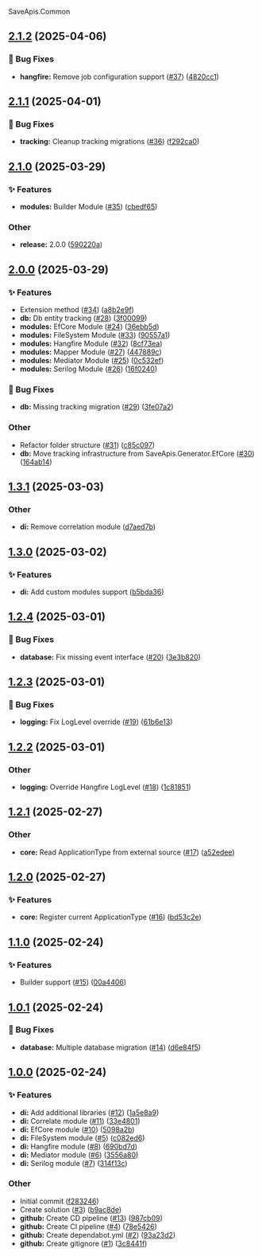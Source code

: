 SaveApis.Common
<a name="2.1.2"></a>
## [2.1.2](https://www.github.com/SaveApis/SaveApis.Common/releases/tag/v2.1.2) (2025-04-06)

### 🐛 Bug Fixes

* **hangfire:** Remove job configuration support ([#37](https://www.github.com/SaveApis/SaveApis.Common/issues/37)) ([4820cc1](https://www.github.com/SaveApis/SaveApis.Common/commit/4820cc17cdd19cbc4d6004d32e4c9b2687f826d6))

<a name="2.1.1"></a>
## [2.1.1](https://www.github.com/SaveApis/SaveApis.Common/releases/tag/v2.1.1) (2025-04-01)

### 🐛 Bug Fixes

* **tracking:** Cleanup tracking migrations ([#36](https://www.github.com/SaveApis/SaveApis.Common/issues/36)) ([f292ca0](https://www.github.com/SaveApis/SaveApis.Common/commit/f292ca08ae2cb94c21f3a750a7ae62edc804af44))

<a name="2.1.0"></a>
## [2.1.0](https://www.github.com/SaveApis/SaveApis.Common/releases/tag/v2.1.0) (2025-03-29)

### ✨ Features

* **modules:** Builder Module ([#35](https://www.github.com/SaveApis/SaveApis.Common/issues/35)) ([cbedf65](https://www.github.com/SaveApis/SaveApis.Common/commit/cbedf65f9eaa9b2628921a5495ee7ee06fa3e05c))

### Other

* **release:** 2.0.0 ([590220a](https://www.github.com/SaveApis/SaveApis.Common/commit/590220a3cdf85e597a58550177d6635723fba2e7))

<a name="2.0.0"></a>
## [2.0.0](https://www.github.com/SaveApis/SaveApis.Common/releases/tag/v2.0.0) (2025-03-29)

### ✨ Features

* Extension method ([#34](https://www.github.com/SaveApis/SaveApis.Common/issues/34)) ([a8b2e9f](https://www.github.com/SaveApis/SaveApis.Common/commit/a8b2e9faa268ad36dec3c75038347b80d8a12599))
* **db:** Db entity tracking ([#28](https://www.github.com/SaveApis/SaveApis.Common/issues/28)) ([3f00099](https://www.github.com/SaveApis/SaveApis.Common/commit/3f000999f8bb6043559db56a16d842ac0f34be80))
* **modules:** EfCore Module ([#24](https://www.github.com/SaveApis/SaveApis.Common/issues/24)) ([36ebb5d](https://www.github.com/SaveApis/SaveApis.Common/commit/36ebb5d5b0878aad92eafc297caec8562f16f9ac))
* **modules:** FileSystem Module ([#33](https://www.github.com/SaveApis/SaveApis.Common/issues/33)) ([90557a1](https://www.github.com/SaveApis/SaveApis.Common/commit/90557a10ccb5c90f4bf4550e0a2de80202d9c973))
* **modules:** Hangfire Module ([#32](https://www.github.com/SaveApis/SaveApis.Common/issues/32)) ([8cf73ea](https://www.github.com/SaveApis/SaveApis.Common/commit/8cf73ea82dc507c1a997790f998d048b0fee407e))
* **modules:** Mapper Module ([#27](https://www.github.com/SaveApis/SaveApis.Common/issues/27)) ([447889c](https://www.github.com/SaveApis/SaveApis.Common/commit/447889c638e31c9fe52c297af42fa9e4a19592ea))
* **modules:** Mediator Module ([#25](https://www.github.com/SaveApis/SaveApis.Common/issues/25)) ([0c532ef](https://www.github.com/SaveApis/SaveApis.Common/commit/0c532efd3cb504e82f6fc19662a21f7a6503a783))
* **modules:** Serilog Module ([#26](https://www.github.com/SaveApis/SaveApis.Common/issues/26)) ([16f0240](https://www.github.com/SaveApis/SaveApis.Common/commit/16f0240e11d0422a218ac2263b95fcd53bdfcac3))

### 🐛 Bug Fixes

* **db:** Missing tracking migration ([#29](https://www.github.com/SaveApis/SaveApis.Common/issues/29)) ([3fe07a2](https://www.github.com/SaveApis/SaveApis.Common/commit/3fe07a255937f5dc9e33e778d5ecf3c205e6130f))

### Other

* Refactor folder structure ([#31](https://www.github.com/SaveApis/SaveApis.Common/issues/31)) ([c85c097](https://www.github.com/SaveApis/SaveApis.Common/commit/c85c09754ab3c3a34dec407ffef60acdfbef7f7a))
* **db:** Move tracking infrastructure from SaveApis.Generator.EfCore ([#30](https://www.github.com/SaveApis/SaveApis.Common/issues/30)) ([164ab14](https://www.github.com/SaveApis/SaveApis.Common/commit/164ab140e20c99493cbe2acf59f81c67c5ea7088))

<a name="1.3.1"></a>
## [1.3.1](https://www.github.com/SaveApis/SaveApis.Common/releases/tag/v1.3.1) (2025-03-03)

### Other

* **di:** Remove correlation module ([d7aed7b](https://www.github.com/SaveApis/SaveApis.Common/commit/d7aed7b0f851517fbb1d3f22df59733f1c631a38))

<a name="1.3.0"></a>
## [1.3.0](https://www.github.com/SaveApis/SaveApis.Common/releases/tag/v1.3.0) (2025-03-02)

### ✨ Features

* **di:** Add custom modules support ([b5bda36](https://www.github.com/SaveApis/SaveApis.Common/commit/b5bda369fe68442fbe18423ee3cdf6fef45bf463))

<a name="1.2.4"></a>
## [1.2.4](https://www.github.com/SaveApis/SaveApis.Common/releases/tag/v1.2.4) (2025-03-01)

### 🐛 Bug Fixes

* **database:** Fix missing event interface ([#20](https://www.github.com/SaveApis/SaveApis.Common/issues/20)) ([3e3b820](https://www.github.com/SaveApis/SaveApis.Common/commit/3e3b820a80a106b8958cdf2cfc40f30dade85136))

<a name="1.2.3"></a>
## [1.2.3](https://www.github.com/SaveApis/SaveApis.Common/releases/tag/v1.2.3) (2025-03-01)

### 🐛 Bug Fixes

* **logging:** Fix LogLevel override ([#19](https://www.github.com/SaveApis/SaveApis.Common/issues/19)) ([61b6e13](https://www.github.com/SaveApis/SaveApis.Common/commit/61b6e1320d269cd7bdd87a0553cc290849344814))

<a name="1.2.2"></a>
## [1.2.2](https://www.github.com/SaveApis/SaveApis.Common/releases/tag/v1.2.2) (2025-03-01)

### Other

* **logging:** Override Hangfire LogLevel ([#18](https://www.github.com/SaveApis/SaveApis.Common/issues/18)) ([1c81851](https://www.github.com/SaveApis/SaveApis.Common/commit/1c81851593e5f824ded35d1e45977ed52073666e))

<a name="1.2.1"></a>
## [1.2.1](https://www.github.com/SaveApis/SaveApis.Common/releases/tag/v1.2.1) (2025-02-27)

### Other

* **core:** Read ApplicationType from external source ([#17](https://www.github.com/SaveApis/SaveApis.Common/issues/17)) ([a52edee](https://www.github.com/SaveApis/SaveApis.Common/commit/a52edeeaf0c39df095c0b364562a76cc8420ec0a))

<a name="1.2.0"></a>
## [1.2.0](https://www.github.com/SaveApis/SaveApis.Common/releases/tag/v1.2.0) (2025-02-27)

### ✨ Features

* **core:** Register current ApplicationType ([#16](https://www.github.com/SaveApis/SaveApis.Common/issues/16)) ([bd53c2e](https://www.github.com/SaveApis/SaveApis.Common/commit/bd53c2edfbbeb45ffb2e02a86e0d89cc4cddb38a))

<a name="1.1.0"></a>
## [1.1.0](https://www.github.com/SaveApis/SaveApis.Common/releases/tag/v1.1.0) (2025-02-24)

### ✨ Features

* Builder support ([#15](https://www.github.com/SaveApis/SaveApis.Common/issues/15)) ([00a4406](https://www.github.com/SaveApis/SaveApis.Common/commit/00a4406a4914f2cd7c2dcd612521fbea5e481d88))

<a name="1.0.1"></a>
## [1.0.1](https://www.github.com/SaveApis/SaveApis.Common/releases/tag/v1.0.1) (2025-02-24)

### 🐛 Bug Fixes

* **database:** Multiple database migration ([#14](https://www.github.com/SaveApis/SaveApis.Common/issues/14)) ([d6e84f5](https://www.github.com/SaveApis/SaveApis.Common/commit/d6e84f5a1d8d3949b856cd8f1276f6d9a76d5e92))

<a name="1.0.0"></a>
## [1.0.0](https://www.github.com/SaveApis/SaveApis.Common/releases/tag/v1.0.0) (2025-02-24)

### ✨ Features

* **di:** Add additional libraries ([#12](https://www.github.com/SaveApis/SaveApis.Common/issues/12)) ([1a5e8a9](https://www.github.com/SaveApis/SaveApis.Common/commit/1a5e8a938fc8629177cd44fcaf87ef952dc2ee10))
* **di:** Correlate module ([#11](https://www.github.com/SaveApis/SaveApis.Common/issues/11)) ([33e4801](https://www.github.com/SaveApis/SaveApis.Common/commit/33e480166396d7dbc42baf783e7c88bd5445678b))
* **di:** EfCore module ([#10](https://www.github.com/SaveApis/SaveApis.Common/issues/10)) ([5098a2b](https://www.github.com/SaveApis/SaveApis.Common/commit/5098a2b3916086ececad7b5b98a1ee636edf43ce))
* **di:** FileSystem module ([#5](https://www.github.com/SaveApis/SaveApis.Common/issues/5)) ([c082ed6](https://www.github.com/SaveApis/SaveApis.Common/commit/c082ed620594ebf0e579422ae384733a978406b7))
* **di:** Hangfire module ([#8](https://www.github.com/SaveApis/SaveApis.Common/issues/8)) ([690bd7d](https://www.github.com/SaveApis/SaveApis.Common/commit/690bd7dd97863b0ce499a72dd76c3a4a47b5073b))
* **di:** Mediator module ([#6](https://www.github.com/SaveApis/SaveApis.Common/issues/6)) ([3556a80](https://www.github.com/SaveApis/SaveApis.Common/commit/3556a80df9b948e5dd166c21bc367ee096460f88))
* **di:** Serilog module ([#7](https://www.github.com/SaveApis/SaveApis.Common/issues/7)) ([314f13c](https://www.github.com/SaveApis/SaveApis.Common/commit/314f13ca968ccd83aa21d545e4b38e0bdb83886a))

### Other

* Initial commit ([f283246](https://www.github.com/SaveApis/SaveApis.Common/commit/f283246ee213a62183da49cc950141f9ebb67074))
* Create solution ([#3](https://www.github.com/SaveApis/SaveApis.Common/issues/3)) ([b9ac8de](https://www.github.com/SaveApis/SaveApis.Common/commit/b9ac8deb2086fc96731b88a02140b368cc65a071))
* **github:** Create CD pipeline ([#13](https://www.github.com/SaveApis/SaveApis.Common/issues/13)) ([987cb09](https://www.github.com/SaveApis/SaveApis.Common/commit/987cb09a3bb6284011ad9619227de5a66b4b7b8f))
* **github:** Create CI pipeline ([#4](https://www.github.com/SaveApis/SaveApis.Common/issues/4)) ([78e5426](https://www.github.com/SaveApis/SaveApis.Common/commit/78e5426dbc4ab366f8f5ec5e34eecd48623fcbfd))
* **github:** Create dependabot.yml ([#2](https://www.github.com/SaveApis/SaveApis.Common/issues/2)) ([93a23d2](https://www.github.com/SaveApis/SaveApis.Common/commit/93a23d2ede3bc76132fb619901ba4326c0c9eb5e))
* **github:** Create gitignore ([#1](https://www.github.com/SaveApis/SaveApis.Common/issues/1)) ([3c8441f](https://www.github.com/SaveApis/SaveApis.Common/commit/3c8441fc187d096cdb24318239eeed063cb67a9a))

